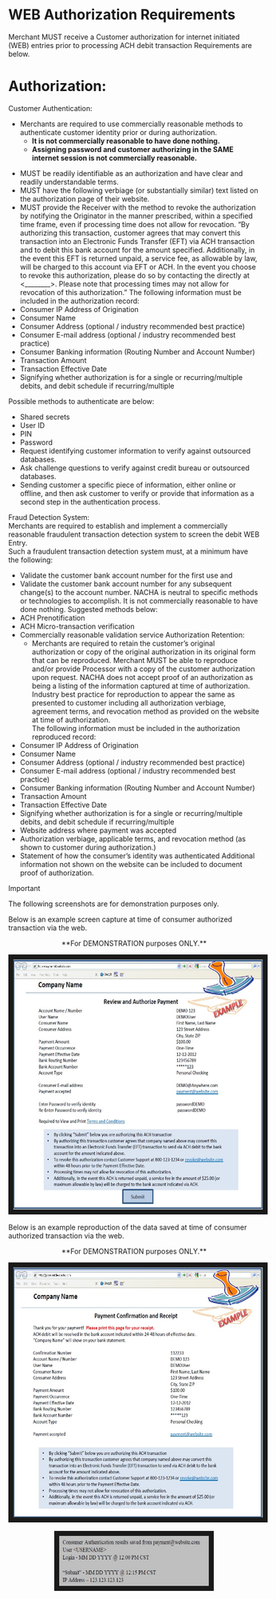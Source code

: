 # **WEB Authorization Requirements**

Merchant MUST receive a Customer authorization for internet initiated (WEB) entries prior to processing ACH debit transaction Requirements are below.

# Authorization:
Customer Authentication:
* Merchants are required to use commercially reasonable methods to authenticate customer identity prior or during authorization.
  * **It is not commercially reasonable to have done nothing.**
  * **Assigning password and customer authorizing in the SAME internet session is not commercially reasonable.**

- MUST be readily identifiable as an authorization and have clear and readily understandable terms.
- MUST have the following verbiage (or substantially similar) text listed on the authorization page of their website.
- MUST provide the Receiver with the method to revoke the authorization by notifying the Originator in the manner prescribed, within a specified time
frame, even if processing time does not allow for revocation.
“By authorizing this transaction, customer agrees that <merchant name> may convert this transaction into an Electronic Funds Transfer (EFT) via ACH
transaction and to debit this bank account for the amount specified. Additionally, in the event this EFT is returned unpaid, a service fee, as allowable by
law, will be charged to this account via EFT or ACH. In the event you choose to revoke this authorization, please do so by contacting the <merchant name>
directly at <________>. Please note that processing times may not allow for revocation of this authorization.”
The following information must be included in the authorization record:
- Consumer IP Address of Origination
- Consumer Name
- Consumer Address (optional / industry recommended best practice)
- Consumer E-mail address (optional / industry recommended best practice)
- Consumer Banking information (Routing Number and Account Number)
- Transaction Amount
- Transaction Effective Date
- Signifying whether authorization is for a single or recurring/multiple debits, and debit schedule if recurring/multiple

Possible methods to authenticate are below:  
- Shared secrets
- User ID
- PIN
- Password
- Request identifying customer information to verify against outsourced databases.
- Ask challenge questions to verify against credit bureau or outsourced databases.
- Sending customer a specific piece of information, either online or offline, and then ask customer to verify or provide that information as a second step
in the authentication process.  

Fraud Detection System:  
Merchants are required to establish and implement a commercially reasonable fraudulent transaction detection system to screen the debit WEB Entry.  
Such a fraudulent transaction detection system must, at a minimum have the following:  
- Validate the customer bank account number for the first use and
- Validate the customer bank account number for any subsequent change(s) to the account number.
NACHA is neutral to specific methods or technologies to accomplish. It is not commercially reasonable to have done nothing. Suggested methods below:  
- ACH Prenotification
- ACH Micro-transaction verification
- Commercially reasonable validation service
Authorization Retention:  
  * Merchants are required to retain the customer’s original authorization or copy of the original authorization in its original form that can be reproduced.
Merchant MUST be able to reproduce and/or provide Processor with a copy of the customer authorization upon request. NACHA does not accept proof of an authorization as being a listing of the information captured at time of authorization. Industry best practice for reproduction to appear the same as presented to customer including all authorization verbiage, agreement terms, and revocation method as provided on the website at time of authorization.  
The following information must be included in the authorization reproduced record:  
- Consumer IP Address of Origination
- Consumer Name
- Consumer Address (optional / industry recommended best practice)
- Consumer E-mail address (optional / industry recommended best practice)
- Consumer Banking information (Routing Number and Account Number)
- Transaction Amount
- Transaction Effective Date
- Signifying whether authorization is for a single or recurring/multiple debits, and debit schedule if recurring/multiple
- Website address where payment was accepted
- Authorization verbiage, applicable terms, and revocation method (as shown to customer during authorization.)
- Statement of how the consumer’s identity was authenticated
Additional information not shown on the website can be included to document proof of authorization.  


> [!IMPORTANT]
> The following screenshots are for demonstration purposes only.

Below is an example screen capture at time of consumer authorized transaction via the web.

<p align="center"> **For DEMONSTRATION purposes ONLY.**

<p align="center"> <img src=/Authorization%20Gateway/Assets/Images/Review.jpg width="500" height="500" border="10"/> 


Below is an example reproduction of the data saved at time of consumer authorized transaction via the web.

<p align="center">**For DEMONSTRATION purposes ONLY.**

<p align="center"> <img src=/Authorization%20Gateway/Assets/Images/Receipt.jpg width="500" height="500" border="10"/>

<p align="center"> <img src=/Authorization%20Gateway/Assets/Images/Results.jpg width="300" height="100" border="10"/>
